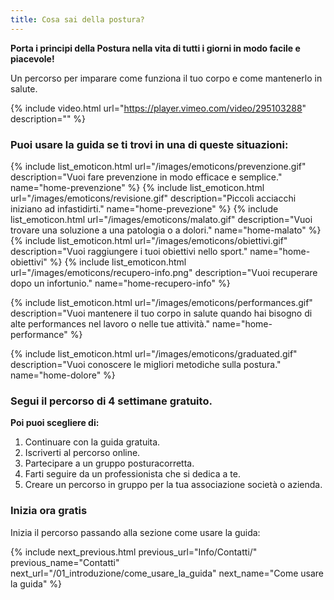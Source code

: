 ```yaml
---
title: Cosa sai della postura?
---
```


**Porta i principi della Postura nella vita di tutti i giorni in modo facile e piacevole!**

Un percorso per imparare come funziona il tuo corpo e come mantenerlo in salute. 


{% include video.html url="https://player.vimeo.com/video/295103288" description="" %}

### Puoi usare la guida se ti trovi in una di queste situazioni:


{% include list_emoticon.html url="/images/emoticons/prevenzione.gif" description="Vuoi fare prevenzione in modo efficace e semplice." name="home-prevenzione" %}
{% include list_emoticon.html url="/images/emoticons/revisione.gif" description="Piccoli acciacchi iniziano ad infastidirti." name="home-prevezione"  %} 
{% include list_emoticon.html url="/images/emoticons/malato.gif" description="Vuoi trovare una soluzione a una patologia o a dolori." name="home-malato"  %}  
{% include list_emoticon.html url="/images/emoticons/obiettivi.gif" description="Vuoi raggiungere i tuoi obiettivi nello sport." name="home-obiettivi"  %} 
{% include list_emoticon.html url="/images/emoticons/recupero-info.png" description="Vuoi recuperare dopo un infortunio." name="home-recupero-info"  %} 

{% include list_emoticon.html url="/images/emoticons/performances.gif" 
description="Vuoi mantenere il tuo corpo in salute quando hai bisogno di alte performances nel lavoro o nelle tue attività." name="home-performance"  %}  

{% include list_emoticon.html url="/images/emoticons/graduated.gif" description="Vuoi conoscere le migliori metodiche sulla postura." name="home-dolore"  %}  





### Segui il percorso di 4 settimane gratuito.

**Poi puoi scegliere di:**

1. Continuare con la guida gratuita.
2. Iscriverti al percorso online.
3. Partecipare a un gruppo posturacorretta.
4. Farti seguire da un professionista che si dedica a te.
5. Creare un percorso in gruppo per la tua associazione società o azienda.

### Inizia ora gratis
Inizia il percorso passando alla sezione come usare la guida:

{% include next_previous.html 
previous_url="Info/Contatti/" 
previous_name="Contatti" 
next_url="/01_introduzione/come_usare_la_guida" 
next_name="Come usare la guida"  %}  
